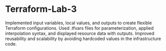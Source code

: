# Terraform-Lab-3
Implemented input variables, local values, and outputs to create flexible Terraform configurations. Used .tfvars files for parameterization, applied interpolation syntax, and displayed resource data with outputs. Improved reusability and scalability by avoiding hardcoded values in the infrastructure code.

